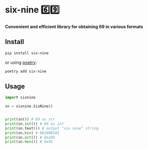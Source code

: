 # six-nine 6️⃣9️⃣

**Convenient and efficient library for obtaining 69 in various formats**

## Install
```bash
pip install six-nine
```
or using [poetry](https://python-poetry.org/):
```bash
poetry add six-nine
```


## Usage
```python
import sixnine

sn = sixnine.SixNine()


print(sn()) # 69 as str
print(sn.int()) # 69 as int
print(sn.text()) # output "six nine" string
print(sn.bin) # 0b1000101
print(sn.oct()) # 0o105
print(sn.hex()) # 0x45
```
